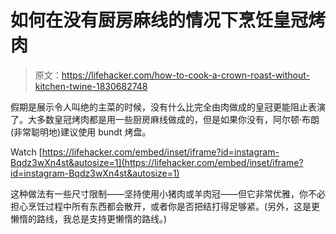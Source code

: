 # 如何在没有厨房麻线的情况下烹饪皇冠烤肉

> 原文：<https://lifehacker.com/how-to-cook-a-crown-roast-without-kitchen-twine-1830682748>

假期是展示令人叫绝的主菜的时候，没有什么比完全由肉做成的皇冠更能阻止表演了。大多数皇冠烤肉都是用一些厨房麻线做成的，但是如果你没有，阿尔顿·布朗(非常聪明地)建议使用 bundt 烤盘。

Watch [https://lifehacker.com/embed/inset/iframe?id=instagram-Bqdz3wXn4st&autosize=1](https://lifehacker.com/embed/inset/iframe?id=instagram-Bqdz3wXn4st&autosize=1) 

这种做法有一些尺寸限制——坚持使用小猪肉或羊肉冠——但它非常优雅，你不必担心烹饪过程中所有东西都会散开，或者你是否把结打得足够紧。(另外，这是更懒惰的路线，我总是支持更懒惰的路线。)